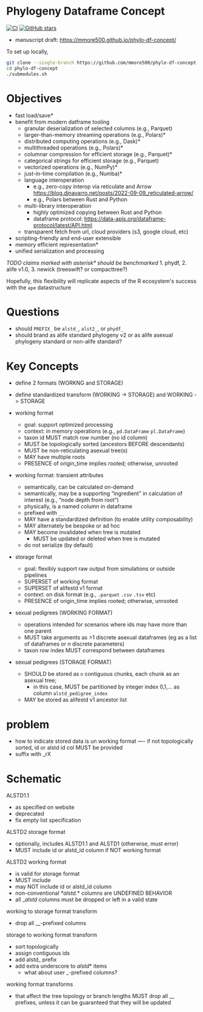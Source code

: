 # Phylogeny Dataframe Concept

[![CI](https://github.com/mmore500/phylo-df-concept/actions/workflows/ci.yaml/badge.svg)](https://github.com/mmore500/phylo-df-concept/actions/workflows/ci.yaml)
[![GitHub stars](https://img.shields.io/github/stars/mmore500/phylo-df-concept.svg?style=flat-square&logo=github&label=Stars&logoColor=white)](https://github.com/mmore500/phylo-df-concept)

- manuscript draft: <https://mmore500.github.io/phylo-df-concept/>

To set up locally,
```bash
git clone --single-branch https://github.com/mmore500/phylo-df-concept.git
cd phylo-df-concept
./submodules.sh
```

# Objectives

- fast load/save*
- benefit from modern datframe tooling
    - granular deserialization of selected columns (e.g., Parquet)
    - larger-than-memory streaming operations (e.g., Polars)*
    - distributed computing operations (e.g., Dask)*
    - multithreaded operations (e.g., Polars)*
    - columnar compression for efficient storage (e.g., Parquet)*
    - categorical strings for efficient storage (e.g., Parquet)
    - vectorized operations (e.g., NumPy)*
    - just-in-time compilation (e.g., Numba)*
    - language interoperation
      - e.g., zero-copy interop via reticulate and Arrow https://blog.djnavarro.net/posts/2022-09-09_reticulated-arrow/
      - e.g., Polars between Rust and Python
    - multi-library interoperation
      - highly optimized copying between Rust and Python  
      - dataframe protocol: https://data-apis.org/dataframe-protocol/latest/API.html
    - transparent fetch from url, cloud providers (s3, google cloud, etc)
- scripting-friendly and end-user extensible
- memory efficient representation*
- unified serialization and processing

_TODO claims marked with asterisk* should be benchmarked_
    1. phydf,
    2. alife v1.0,
    3. newick (treeswift? or compacttree?)

Hopefully, this flexibility will replicate aspects of the R ecosystem's success with the `ape` datastructure

# Questions
- should `PREFIX_` be `alstd_`, `alst2_`, or `phydf_`
- should brand as alife standard phylogeny v2 or as alife asexual phylogeny standard or non-alife standard? 

# Key Concepts

- define 2 formats (WORKNG and STORAGE)
- define standardized transform (WORKING -> STORAGE) and WORKING -> STORAGE

- working format
    - goal: support optimized processing
    - context: in memory operations (e.g., `pd.DataFrame` `pl.DataFrame`)
    - taxon id MUST match row number (no id column)
    - MUST be topologically sorted (ancestors BEFORE descendants)
    - MUST be non-reticulating asexual tree(s)
    - MAY have multiple roots
    - PRESENCE of origin_time implies rooted; otherwise, unrooted

- working format: transient attributes
    - semantically, can be calculated on-demand
    - semantically, may be a supporting “ingredient” in calculation of interest (e.g., “node depth from root”)
    - physically, is a named column in dataframe
    - prefixed with `__`
    - MAY have a standardized definition (to enable utility composability)
    - MAY alternately be bespoke or ad hoc
    - MAY become invalidated when tree is mutated
        - MUST be updated or deleted when tree is mutated
    - do not serialize (by default) 

- storage format
    - goal: flexibly support raw output from simulations or outside pipelines
    - SUPERSET of working format
    - SUPERSET of alifestd v1 format
    - context: on disk format (e.g., `.parquet` `.csv` `.tsv` etc)
    - PRESENCE of origin_time implies rooted; otherwise, unrooted
 
 - sexual pedigrees (WORKING FORMAT)
    - operations intended for scenarios where ids may have more than one parent
    - MUST take arguments as >1 discrete asexual dataframes (eg as a list of dataframes or n discrete parameters)
    - taxon row index MUST correspond between dataframes

- sexual pedigrees (STORAGE FORMAT)
    - SHOULD be stored as `n` contiguous chunks, each chunk as an asexual tree;
        - in this case, MUST be partitioned by integer index 0,1,… as column `alstd_pedigree_index`
    - MAY be stored as alifestd v1 ancestor list

# problem
- how to indicate stored data is un working format —- if not topologically sorted, id or alstd id col MUST be provided
- suffix with _rX

# Schematic

ALSTD1.1
- as specified on website
- deprecated
- fix empty list specification

ALSTD2 storage format
- optionally, includes ALSTD1.1 and ALSTD1 (otherwise, must error)
- MUST include id or alstd_id column if NOT working format

ALSTD2 working format 
- is valid for storage format
- MUST include 
- may NOT include id or alstd_id column
- non-conventional _*alstd_.* columns are UNDEFINED BEHAVIOR
- all __alstd_ columns must be dropped or left in a valid state

working to storage format transform
- drop all __-prefixed columns


storage to working format transform
- sort topologically
- assign contiguous ids
- add alstd_ prefix
- add extra underscore to _alstd_* items
  - what about user _-prefixed columns?

working format transforms
- that affect the tree topology or branch lengths MUST drop all __ prefixes, unless it can be guaranteed that they will be updated
 
